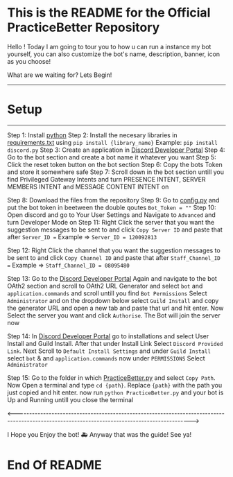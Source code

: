 # This is the README for the Official PracticeBetter Repository

Hello !
Today I am going to tour you to how u can run a instance my bot yourself, you can also customize the bot's name, description, banner, icon as you choose!

What are we waiting for?
Lets Begin!

-------
# Setup
-------

Step 1: Install [python](https://python.org)
Step 2: Install the necesary libraries in [requirements.txt](requirments.txt) using `pip install {library_name}`
    Example: `pip install discord.py`
Step 3: Create an application in [Discord Developer Portal](https://discord.com/developers/applications)
Step 4: Go to the bot section and create a bot name it whatever you want
Step 5: Click the reset token button on the bot section
Step 6: Copy the bots Token and store it somewhere safe
Step 7: Scroll down in the bot section untill you find Privileged Gateway Intents and turn PRESENCE INTENT, SERVER MEMBERS INTENT and MESSAGE CONTENT INTENT on

Step 8: Download the files from the repository
Step 9: Go to [config.py](config.py) and put the bot token in beetween the double qoutes `Bot_Token = ""`
Step 10: Open discord and go to Your User Settings and Navigate to `Advanced` and turn Developer Mode on
Step 11: Right Click the server that you want the suggestion messages to be sent to and click `Copy Server ID` and paste that after  `Server_ID =` Example => `Server_ID = 120092813`

Step 12: Right Click the channel that you want the suggestion messages to be sent to and click `Copy Channel ID` and paste that after  `Staff_Channel_ID =` Example => `Staff_Channel_ID = 08095480`

Step 13: Go to the [Discord Developer Portal](https://discord.com/developers/applications) Again and navigate to the bot OAth2 section and scroll to OAth2 URL Generator and select `bot` and `application.commands` and scroll untill you find `Bot Permissions` Select `Administrator` and on the dropdown below select `Guild Install` and copy the generator URL and open a new tab and paste that url and hit enter. Now Select the server you want and click `Authorise`. The Bot will join the server now

Step 14: In [Discord Developer Portal](https://discord.com/developers/applications) go to installations and select User Install and Guild Install. After that under Install Link Select `Discord Provided Link`. Next Scroll to `Default Install Settings` and under `Guild Install` select `bot` & and `application.commands` now under `PERMISSIONS` Select `Administrator`

Step 15: Go to the folder in which [PracticeBetter.py](PracticeBetter.py) and select `Copy Path`. Now Open a terminal and type `cd {path}`. Replace `{path}` with the path you just copied and hit enter. now run `python PracticeBetter.py` and your bot is Up and Running untill you close the terminal

<--------------------------------------------------------------------------------------------------------------------------------------------->

I Hope you Enjoy the bot!
🚑 Anyway that was the guide! See ya!

# End Of README